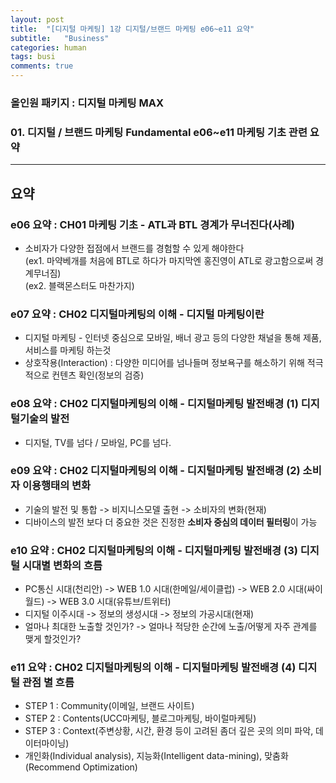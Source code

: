 ```yaml
---
layout: post
title:  "[디지털 마케팅] 1강 디지털/브랜드 마케팅 e06~e11 요약"
subtitle:   "Business"
categories: human
tags: busi
comments: true
---
```


### 올인원 패키지 : 디지털 마케팅 MAX
### 01. 디지털 / 브랜드 마케팅 Fundamental e06~e11 마케팅 기초 관련 요약

--- 
## 요약
### e06 요약 : CH01 마케팅 기초 - ATL과 BTL 경계가 무너진다(사례)
- 소비자가 다양한 접점에서 브랜드를 경험할 수 있게 해야한다  
(ex1. 마약베개를 처음에 BTL로 하다가 마지막엔 홍진영이 ATL로 광고함으로써 경계무너짐)  
(ex2. 블랙몬스터도 마찬가지)  
   
   
### e07 요약 : CH02 디지털마케팅의 이해 - 디지털 마케팅이란  
- 디지털 마케팅 - 인터넷 중심으로 모바일, 배너 광고 등의 다양한 채널을 통해 제품, 서비스를 마케팅 하는것  
- 상호작용(Interaction) : 다양한 미디어를 넘나들며 정보욕구를 해소하기 위해 적극적으로 컨텐츠 확인(정보의 검증)
  
  
### e08 요약 : CH02 디지털마케팅의 이해 - 디지털마케팅 발전배경 (1) 디지털기술의 발전
- 디지털, TV를 넘다 / 모바일, PC를 넘다.
  
  
### e09 요약 : CH02 디지털마케팅의 이해 - 디지털마케팅 발전배경 (2) 소비자 이용행태의 변화  
- 기술의 발전 및 통합 -> 비지니스모델 출현 -> 소비자의 변화(현재)
- 디바이스의 발전 보다 더 중요한 것은 진정한 **소비자 중심의 데이터 필터링**이 가능  
  
  
### e10 요약 : CH02 디지털마케팅의 이해 - 디지털마케팅 발전배경 (3) 디지털 시대별 변화의 흐름  
- PC통신 시대(천리안) -> WEB 1.0 시대(한메일/세이클럽) -> WEB 2.0 시대(싸이월드) -> WEB 3.0 시대(유튜브/트위터)
- 디지털 이주시대 -> 정보의 생성시대 -> 정보의 가공시대(현재)
- 얼마나 최대한 노출할 것인가? -> 얼마나 적당한 순간에 노출/어떻게 자주 관계를 맺게 할것인가?  
  
  
### e11 요약 : CH02 디지털마케팅의 이해 - 디지털마케팅 발전배경 (4) 디지털 관점 별 흐름
- STEP 1 : Community(이메일, 브랜드 사이트)
- STEP 2 : Contents(UCC마케팅, 블로그마케팅, 바이럴마케팅)
- STEP 3 : Context(주변상황, 시간, 환경 등이 고려된 좀더 깊은 곳의 의미 파악, 데이터마이닝)
- 개인화(Individual analysis), 지능화(Intelligent data-mining), 맞춤화(Recommend Optimization)

